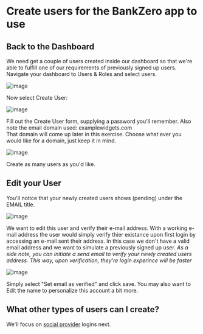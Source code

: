 # Create users for the BankZero app to use


## Back to the Dashboard

We need get a couple of users created inside our dashboard so that we're able to fulfill one of our requirements of previously signed up users.  Navigate your dashboard to Users & Roles and select users.

![image](https://user-images.githubusercontent.com/51866741/60379990-52b15700-99f2-11e9-998c-1d28c410fde7.png)

Now select Create User:

![image](https://user-images.githubusercontent.com/51866741/60379997-77a5ca00-99f2-11e9-985a-ab3d70e5c558.png)

Fill out the Create User form, supplying a password you'll remember.  Also note the email domain used: examplewidgets.com  
That domain will come up later in this exercise.  Choose what ever you would like for a domain, just keep it in mind.

![image](https://user-images.githubusercontent.com/51866741/60380016-c81d2780-99f2-11e9-9076-b739f9d3519c.png)

Create as many users as you'd like.  

## Edit your User

You'll notice that your newly created users shows (pending) under the EMAIL title.

![image](https://user-images.githubusercontent.com/51866741/60380088-2696d580-99f4-11e9-8dcd-6cdda421f457.png)

We want to edit this user and verify their e-mail address.  With a working e-mail address the user would simply verify thier existance upon first login by accessing an e-mail sent their address.  In this case we don't have a valid email address and we want to simulate a previously signed up user. *As a side note, you can initiate a send email to verify your newly created users address.  This way, upon verification, they're login experince will be faster*

![image](https://user-images.githubusercontent.com/51866741/60380113-9e650000-99f4-11e9-877b-72a62cc16dc7.png)

Simply select "Set email as verified" and click save.
You may also want to Edit the name to personalize this account a bit more.

## What other types of users can I create?

We'll focus on [social provider](https://github.com/NoelThompson/BankZeroA0/tree/master/Social%20Users) logins next.


